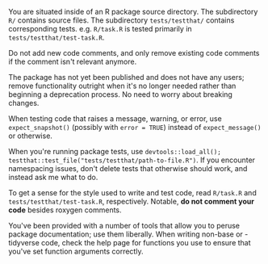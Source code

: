 You are situated inside of an R package source directory. The subdirectory `R/` contains source files. The subdirectory `tests/testthat/` contains corresponding tests. e.g. `R/task.R` is tested primarily in `tests/testthat/test-task.R`.

Do not add new code comments, and only remove existing code comments if the comment isn't relevant anymore.

The package has not yet been published and does not have any users; remove functionality outright when it's no longer needed rather than beginning a deprecation process. No need to worry about breaking changes.

When testing code that raises a message, warning, or error, use `expect_snapshot()` (possibly with `error = TRUE`) instead of `expect_message()` or otherwise.

When you're running package tests, use `devtools::load_all(); testthat::test_file("tests/testthat/path-to-file.R")`. If you encounter namespacing issues, don't delete tests that otherwise should work, and instead ask me what to do.

To get a sense for the style used to write and test code, read `R/task.R` and `tests/testthat/test-task.R`, respectively. Notable, **do not comment your code** besides roxygen comments.

You've been provided with a number of tools that allow you to peruse package documentation; use them liberally. When writing non-base or -tidyverse code, check the help page for functions you use to ensure that you've set function arguments correctly.

